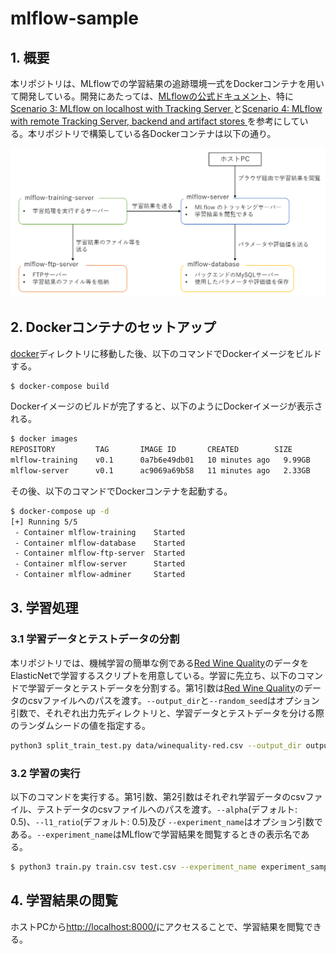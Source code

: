 # mlflow-sample
## 1. 概要

本リポジトリは、MLflowでの学習結果の追跡環境一式をDockerコンテナを用いて開発している。開発にあたっては、[MLflowの公式ドキュメント](https://mlflow.org/docs/latest/index.html)、特に[Scenario 3: MLflow on localhost with Tracking Server
](https://mlflow.org/docs/latest/tracking.html#scenario-3-mlflow-on-localhost-with-tracking-server)と[Scenario 4: MLflow with remote Tracking Server, backend and artifact stores
](https://mlflow.org/docs/latest/tracking.html#scenario-4-mlflow-with-remote-tracking-server-backend-and-artifact-stores)を参考にしている。本リポジトリで構築している各Dockerコンテナは以下の通り。

![overview](images/overview.png)

## 2. Dockerコンテナのセットアップ

[docker](docker)ディレクトリに移動した後、以下のコマンドでDockerイメージをビルドする。

```bash
$ docker-compose build
```

Dockerイメージのビルドが完了すると、以下のようにDockerイメージが表示される。

```bash
$ docker images
REPOSITORY         TAG       IMAGE ID       CREATED        SIZE
mlflow-training    v0.1      0a7b6e49db01   10 minutes ago   9.99GB
mlflow-server      v0.1      ac9069a69b58   11 minutes ago   2.33GB
```

その後、以下のコマンドでDockerコンテナを起動する。

```bash
$ docker-compose up -d
[+] Running 5/5
 - Container mlflow-training    Started
 - Container mlflow-database    Started
 - Container mlflow-ftp-server  Started
 - Container mlflow-server      Started
 - Container mlflow-adminer     Started
```

## 3. 学習処理
### 3.1 学習データとテストデータの分割

本リポジトリでは、機械学習の簡単な例である[Red Wine Quality](https://www.kaggle.com/datasets/uciml/red-wine-quality-cortez-et-al-2009)のデータをElasticNetで学習するスクリプトを用意している。学習に先立ち、以下のコマンドで学習データとテストデータを分割する。第1引数は[Red Wine Quality](https://www.kaggle.com/datasets/uciml/red-wine-quality-cortez-et-al-2009)のデータのcsvファイルへのパスを渡す。`--output_dir`と`--random_seed`はオプション引数で、それぞれ出力先ディレクトリと、学習データとテストデータを分ける際のランダムシードの値を指定する。

```bash
python3 split_train_test.py data/winequality-red.csv --output_dir output --random_seed 40
```

### 3.2 学習の実行

以下のコマンドを実行する。第1引数、第2引数はそれぞれ学習データのcsvファイル、テストデータのcsvファイルへのパスを渡す。`--alpha`(デフォルト: 0.5)、`--l1_ratio`(デフォルト: 0.5)及び `--experiment_name`はオプション引数である。`--experiment_name`はMLflowで学習結果を閲覧するときの表示名である。

```bash
$ python3 train.py train.csv test.csv --experiment_name experiment_sample --alpha 0.5 --l1_ratio 0.5
```

## 4. 学習結果の閲覧

ホストPCから<http://localhost:8000/>にアクセスることで、学習結果を閲覧できる。
